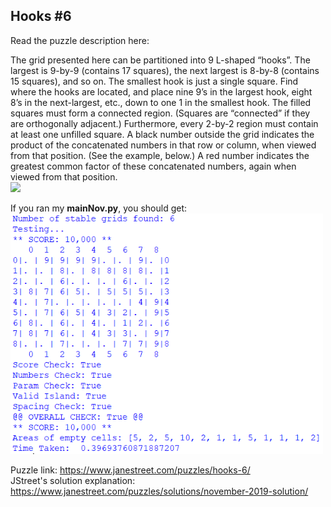 ## Hooks #6 </br> 
Read the puzzle description here: 

The grid presented here can be partitioned into 9 L-shaped “hooks”. The largest is 9-by-9 (contains 17 squares), the next largest is 8-by-8 (contains 15 squares), and so on. The smallest hook is just a single square. Find where the hooks are located, and place nine 9’s in the largest hook, eight 8’s in the next-largest, etc., down to one 1 in the smallest hook.
The filled squares must form a connected region. (Squares are “connected” if they are orthogonally adjacent.) Furthermore, every 2-by-2 region must contain at least one unfilled square.
A black number outside the grid indicates the product of the concatenated numbers in that row or column, when viewed from that position. (See the example, below.) A red number indicates the greatest common factor of these concatenated numbers, again when viewed from that position.
</br>
<img src="https://www.janestreet.com/puzzles/wp-content/uploads/2019/11/Nov19_puzzle.png" width="500"></br>

If you ran my **mainNov.py**, you should get:</br>
<img src="https://raw.githubusercontent.com/flameworks/JaneStreetPuzzles/master/201911%20Nov%20-%20Hooks%206/codeResult.png" width="500"></br>

Puzzle link: https://www.janestreet.com/puzzles/hooks-6/ </br>
JStreet's solution explanation: https://www.janestreet.com/puzzles/solutions/november-2019-solution/ </br>



